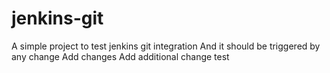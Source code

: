 # jenkins-git

A simple project to test jenkins git integration
And it should be triggered by any change
Add changes
Add additional change
test
